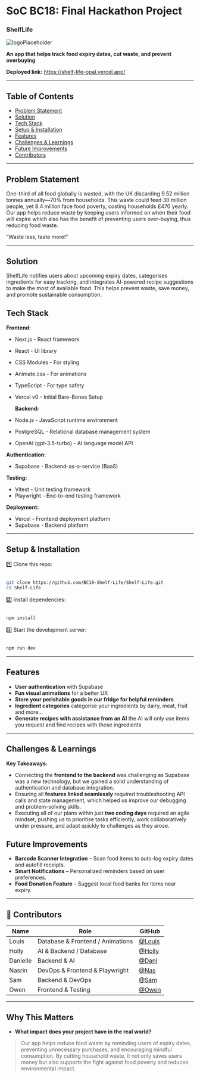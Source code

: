 # SoC BC18: Final Hackathon Project

### ShelfLife

![logoPlaceholder](https://github.com/user-attachments/assets/31b6917e-0fb8-400f-89ba-b8cea445d989)

**An app that helps track food expiry dates, cut waste, and prevent overbuying**

**Deployed link:** https://shelf-life-opal.vercel.app/

---

## Table of Contents

- [Problem Statement](#problem-statement)
- [Solution](#solution)
- [Tech Stack](#tech-stack)
- [Setup & Installation](#setup--installation)
- [Features](#features)
- [Challenges & Learnings](#challenges--learnings)
- [Future Improvements](#future-improvements)
- [Contributors](#contributors)

---

## Problem Statement

One-third of all food globally is wasted, with the UK discarding 9.52 million tonnes annually—70% from households. This waste could feed 30 million people, yet 8.4 million face food poverty, costing households £470 yearly. Our app helps reduce waste by keeping users informed on when their food will expire which also has the benefit of preventing users over-buying, thus reducing food waste.

“Waste less, taste more!”

---

## Solution

ShelfLife notifies users about upcoming expiry dates, categorises ingredients for easy tracking, and integrates AI-powered recipe suggestions to make the most of available food. This helps prevent waste, save money, and promote sustainable consumption.

## Tech Stack

**Frontend:**

- Next.js - React framework
- React - UI library
- CSS Modules - For styling
- Animate.css - For animations
- TypeScript - For type safety
- Vercel v0 - Initial Bare-Bones Setup

  **Backend:**

- Node.js - JavaScript runtime environment
- PostgreSQL - Relational database management system
- OpenAI (gpt-3.5-turbo) - AI language model API

**Authentication:**

- Supabase - Backend-as-a-service (BaaS)

**Testing:**

- Vitest - Unit testing framework
- Playwright - End-to-end testing framework

**Deployment:**

- Vercel - Frontend deployment platform
- Supabase - Backend platform

---

## Setup & Installation

1️⃣ Clone this repo:

```bash

git clone https://github.com/BC18-Shelf-Life/Shelf-Life.git
cd Shelf-Life

```

2️⃣ Install dependencies:

```bash

npm install

```

3️⃣ Start the development server:

```bash

npm run dev

```

---

## Features

- **User authentication** with Supabase
- **Fun visual animations** for a better UX
- **Store your perishable goods in our fridge for helpful reminders**
- **Ingredient categories** categorise your ingredients by dairy, meat, fruit and more...
- **Generate recipes with assistance from an AI** the AI will only use items you request and find recipes with those ingredients

---

## Challenges & Learnings

 **Key Takeaways:**

- Connecting the **frontend to the backend** was challenging as Supabase was a new technology, but we gained a solid understanding of authentication and database integration.  
- Ensuring all **features linked seamlessly** required troubleshooting API calls and state management, which helped us improve our debugging and problem-solving skills.  
- Executing all of our plans within just **two coding days** required an agile mindset, pushing us to prioritise tasks efficiently, work collaboratively under pressure, and adapt quickly to challenges as they arose. 

## Future Improvements

- **Barcode Scanner Integration** – Scan food items to auto-log expiry dates and autofill receipts.  
- **Smart Notifications** – Personalized reminders based on user preferences.  
- **Food Donation Feature** – Suggest local food banks for items near expiry.  


---

## 👥 Contributors

| Name     | Role                             | GitHub                                   |
| -------- | -------------------------------- | ---------------------------------------- |
| Louis    | Database & Frontend / Animations | [@Louis](https://github.com/L-Brookling) |
| Holly    | AI & Backend / Database         | [@Holly](https://github.com/Holl4444)    |
| Danielle | Backend & AI                     | [@Dani](https://github.com/daniellem62)  |
| Nasrin   | DevOps & Frontend & Playwright   | [@Nas](https://github.com/Nas1010)       |
| Sam      | Backend & DevOps                 | [@Sam](https://github.com/samannetts8)   |
| Owen     | Frontend & Testing               | [@Owen](https://github.com/Oweshbin)     |

---

## Why This Matters

- **What impact does your project have in the real world?**

> Our app helps reduce food waste by reminding users of expiry dates, preventing unnecessary purchases, and encouraging mindful consumption. By cutting household waste, it not only saves users money but also supports the fight against food poverty and reduces environmental impact.
